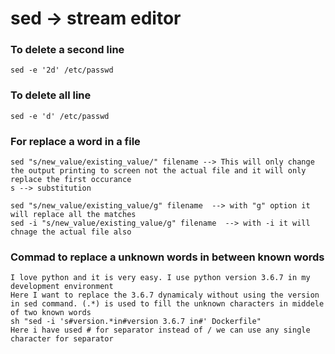 # sed -> stream editor

### To delete a second line
```
sed -e '2d' /etc/passwd
```
### To delete all line
```
sed -e 'd' /etc/passwd
```
### For replace a word in a file
```
sed "s/new_value/existing_value/" filename --> This will only change the output printing to screen not the actual file and it will only replace the first occurance
s --> substitution

sed "s/new_value/existing_value/g" filename  --> with "g" option it will replace all the matches
sed -i "s/new_value/existing_value/g" filename  --> with -i it will chnage the actual file also
```
### Commad to replace a unknown words in between known words
```
I love python and it is very easy. I use python version 3.6.7 in my development environment
Here I want to replace the 3.6.7 dynamicaly without using the version in sed command. (.*) is used to fill the unknown characters in middele of two known words
sh "sed -i 's#version.*in#version 3.6.7 in#' Dockerfile"
Here i have used # for separator instead of / we can use any single character for separator
```
